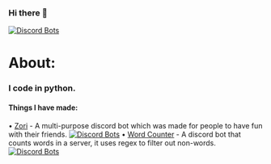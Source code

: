 ### Hi there 👋



[![Discord Bots](https://top.gg/api/widget/811283944175304705.svg)](https://top.gg/bot/811283944175304705)


# About:

### I code in python.

#### Things I have made:
• [Zori](https://top.gg/bot/811283944175304705) - A multi-purpose discord bot which was made for people to have fun with their friends.
[![Discord Bots](https://top.gg/api/widget/811283944175304705.svg)](https://top.gg/bot/811283944175304705)
• [Word Counter](https://github.com/soulrika/Word-counter-bot) - A discord bot that counts words in a server, it uses regex to filter out non-words.
[![Discord Bots](https://top.gg/api/widget/828031905776533554.svg)](https://top.gg/bot/828031905776533554)


